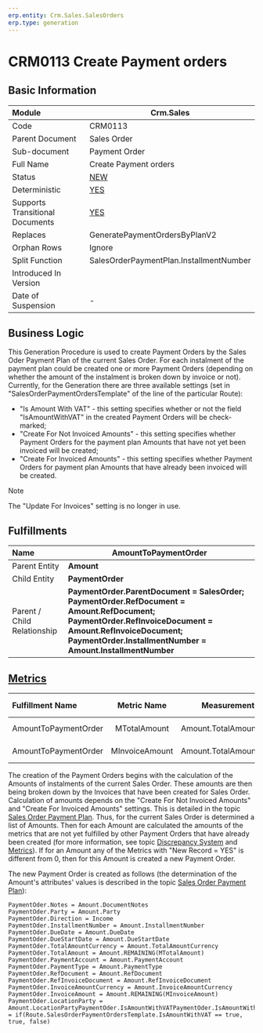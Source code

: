 ```yaml
---
erp.entity: Crm.Sales.SalesOrders
erp.type: generation
---
```


# CRM0113 Create Payment orders

## Basic Information

| Module                          | Crm.Sales                                                    |
| :------------------------------ | ------------------------------------------------------------ |
| Code                            | CRM0113                                                      |
| Parent Document                 | Sales Order                                                  |
| Sub-document                    | Payment Order                                                |
| Full Name                       | Create Payment orders                                        |
| Status                          | [NEW](https://enterpriseone.atlassian.net/wiki/spaces/techdoc/pages/215777330/Generation+Procedures+Lifetime+Stages) |
| Deterministic                   | [YES](https://olddocs.erp.net/tech/document-generation-and-transitional-documents-194314241.html) |
| Supports Transitional Documents | [YES](https://olddocs.erp.net/tech/document-generation-and-transitional-documents-194314241.html) |
| Replaces                        | GeneratePaymentOrdersByPlanV2 |
| Orphan Rows                     | Ignore                                                       |
| Split Function                  | SalesOrderPaymentPlan.InstallmentNumber                      |
| Introduced In Version           |                                                              |
| Date of Suspension              | -                                                            |

##  Business Logic

This Generation Procedure is used to create Payment Orders by the Sales Oder Payment Plan of the current Sales Order. For each instalment of the payment plan could be created one or more Payment Orders (depending on whether the amount of the instalment is broken down by invoice or not). Currently, for the Generation there are three available settings (set in "SalesOrderPaymentOrdersTemplate" of the line of the particular Route):

- "Is Amount With VAT" - this setting specifies whether or not the field "IsAmountWithVAT" in the created Payment Orders will be check-marked;
- "Create For Not Invoiced Amounts" - this setting specifies whether Payment Orders for the payment plan Amounts that have not yet been invoiced will be created;
- "Create For Invoiced Amounts" - this setting specifies whether Payment Orders for payment plan Amounts that have already been invoiced will be created.

> [!Note] 
> The "Update For Invoices" setting is no longer in use.

## Fulfillments

| Name                        | **AmountToPaymentOrder**                               |
| :-------------------------- | ------------------------------------------------------------ |
| Parent Entity               | **Amount**                                                   |
| Child Entity                | **PaymentOrder**                                             |
| Parent / Child Relationship | **PaymentOrder.ParentDocument = SalesOrder;** **PaymentOrder.RefDocument = Amount.RefDocument;** **PaymentOrder.RefInvoiceDocument = Amount.RefInvoiceDocument;** **PaymentOrder.InstallmentNumber = Amount.InstallmentNumber** |

## [Metrics](https://enterpriseone.atlassian.net/wiki/spaces/techdoc/pages/246054946/Metrics)

| Fulfillment Name     |  Metric Name   |      Measurement Unit      | Parent Value                            | Child Value                | New Record |
| :------------------- | :------------: | :------------------------: | :-------------------------------------- | :------------------------- | :--------- |
| AmountToPaymentOrder |  MTotalAmount  | Amount.TotalAmountCurrency | Amount.TotalAmount (for every Amount)   | PaymentOrder.TotalAmount   | YES        |
| AmountToPaymentOrder | MInvoiceAmount | Amount.TotalAmountCurrency | Amount.InvoiceAmount (for every Amount) | PaymentOrder.InvoiceAmount | YES        |

The creation of the Payment Orders begins with the calculation of the Amounts of instalments of the current Sales Order.
These amounts are then being broken down by the Invoices that have been created for Sales Order.
Calculation of amounts depends on the "Create For Not Invoiced Amounts" and "Create For Invoiced Amounts" settings. 
This is detailed in the topic [Sales Order Payment Plan](https://olddocs.erp.net/tech/sales-order-payment-plan-728006666.html). 
Thus, for the current Sales Order is determined a list of Amounts. 
Then for each Amount are calculated the amounts of the metrics that are not yet fulfilled by other Payment Orders that have already been created (for more information, see topic [Discrepancy System](https://enterpriseone.atlassian.net/wiki/spaces/techdoc/pages/22380546/Discrepancy+System) and [Metrics](https://enterpriseone.atlassian.net/wiki/spaces/techdoc/pages/246054946/Metrics)). 
If for an Amount any of the Metrics with "New Record = YES" is different from 0, then for this Amount is created a new Payment Order.

The new Payment Order is created as follows (the determination of the Amount's attributes' values is described in the topic [Sales Order Payment Plan](https://olddocs.erp.net/tech/sales-order-payment-plan-728006666.html)):

```
PaymentOder.Notes = Amount.DocumentNotes
PaymentOder.Party = Amount.Party
PaymentOder.Direction = Income
PaymentOder.InstallmentNumber = Amount.InstallmentNumber
PaymentOder.DueDate = Amount.DueDate
PaymentOder.DueStartDate = Amount.DueStartDate
PaymentOder.TotalAmountCurrency = Amount.TotalAmountCurrency
PaymentOder.TotalAmount = Amount.REMAINING(MTotalAmount)
PaymentOder.PaymentAccount = Amount.PaymentAccount
PaymentOder.PaymentType = Amount.PaymentType
PaymentOder.RefDocument = Amount.RefDocument
PaymentOder.RefInvoiceDocument = Amount.RefInvoiceDocument
PaymentOder.InvoiceAmountCurrency = Amount.InvoiceAmountCurrency
PaymentOder.InvoiceAmount = Amount.REMAINING(MInvoiceAmount)
PaymentOder.LocationParty = Amount.LocationPartyPaymentOder.IsAmountWithVATPaymentOder.IsAmountWithVAT = if(Route.SalesOrderPaymentOrdersTemplate.IsAmountWithVAT == true, true, false)
```
